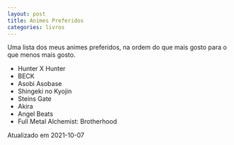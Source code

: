 ```yaml
---
layout: post
title: Animes Preferidos
categories: livros
---
```


Uma lista dos meus animes preferidos, na ordem do que mais gosto para o que menos mais gosto.

+ Hunter X Hunter
+ BECK
+ Asobi Asobase
+ Shingeki no Kyojin
+ Steins Gate
+ Akira
+ Angel Beats
+ Full Metal Alchemist: Brotherhood


Atualizado em 2021-10-07
